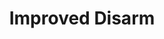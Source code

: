 ---
title: "Improved Disarm"

feat:
  types: ["General", "Fighter"]
  prerequisite: |
    Int 13, Combat Expertise.
  benefit: |
    You do not provoke an attack of opportunity when you attempt to disarm an opponent, nor does the opponent have a chance to disarm you. You also gain a +4 bonus on the opposed attack roll you make to disarm your opponent.
  normal: |
    See the normal disarm rules.
  special: |
    A fighter may select Improved Disarm as one of his fighter bonus feats.

    A monk may select Improved Disarm as a bonus feat at 6th level, even if she does not meet the prerequisites.
---